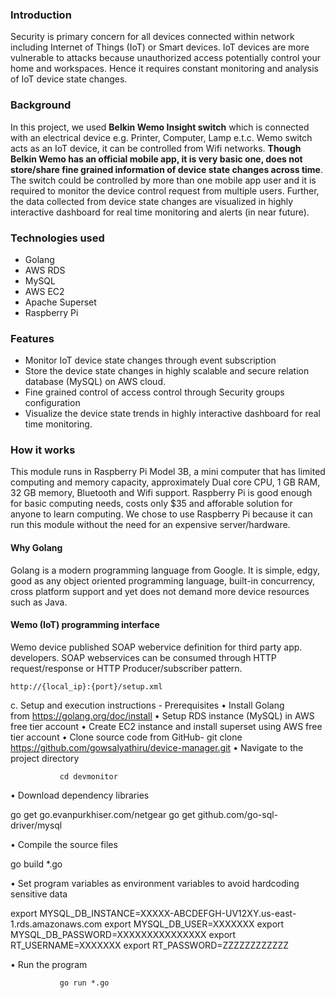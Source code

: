 
### Introduction

Security is primary concern for all devices connected within network including Internet of Things (IoT) or Smart devices. IoT devices are more vulnerable to attacks because unauthorized access potentially control your home and workspaces. Hence it requires constant monitoring and analysis of IoT device state changes.

### Background

In this project, we used **Belkin Wemo Insight switch** which is connected with an electrical device e.g. Printer, Computer, Lamp e.t.c. Wemo switch acts as an IoT device, it can be controlled from Wifi networks. __Though Belkin Wemo has an official mobile app, it is very basic one, does not store/share fine grained information of device state changes across time__. The switch could be controlled by more than one mobile app user and it is required to monitor the device control request from multiple users. Further, the data collected from device state changes are visualized in highly interactive dashboard for real time monitoring and alerts (in near future).

### Technologies used

- Golang
- AWS RDS
- MySQL
- AWS EC2
- Apache Superset
- Raspberry Pi

### Features

- Monitor IoT device state changes through event subscription
- Store the device state changes in highly scalable and secure relation database (MySQL) on AWS cloud.
- Fine grained control of access control through Security groups configuration
- Visualize the device state trends in highly interactive dashboard for real time monitoring.

### How it works

This module runs in Raspberry Pi Model 3B, a mini computer that has limited computing and memory capacity, approximately Dual core CPU, 1 GB RAM, 32 GB memory, Bluetooth and Wifi support. Raspberry Pi is good enough for basic computing needs, costs only $35 and afforable solution for anyone to learn computing. We chose to use Raspberry Pi because it can run this module without the need for an expensive server/hardware.

#### Why Golang

Golang is a modern programming language from Google. It is simple, edgy, good as any object oriented programming language, built-in concurrency, cross platform support and yet does not demand more device resources such as Java.

#### Wemo (IoT) programming interface

Wemo device published SOAP webervice definition for third party app. developers. SOAP webservices can be consumed through HTTP request/response or HTTP Producer/subscriber pattern.

    http://{local_ip}:{port}/setup.xml
    
c.	Setup and execution instructions - Prerequisites
•	Install Golang from https://golang.org/doc/install
•	Setup RDS instance (MySQL) in AWS free tier account
•	Create EC2 instance and install superset using AWS free tier account
•	Clone source code from GitHub- git clone https://github.com/gowsalyathiru/device-manager.git
•	Navigate to the project directory

               cd devmonitor

•	Download dependency libraries

  go get go.evanpurkhiser.com/netgear
  go get github.com/go-sql-driver/mysql

•	Compile the source files

go build *.go

•	Set program variables as environment variables to avoid hardcoding sensitive data

 export MYSQL_DB_INSTANCE=XXXXX-ABCDEFGH-UV12XY.us-east-1.rds.amazonaws.com
 export MYSQL_DB_USER=XXXXXXX
 export MYSQL_DB_PASSWORD=XXXXXXXXXXXXXXX
export RT_USERNAME=XXXXXXX
export RT_PASSWORD=ZZZZZZZZZZZZ

•	Run the program

               go run *.go
